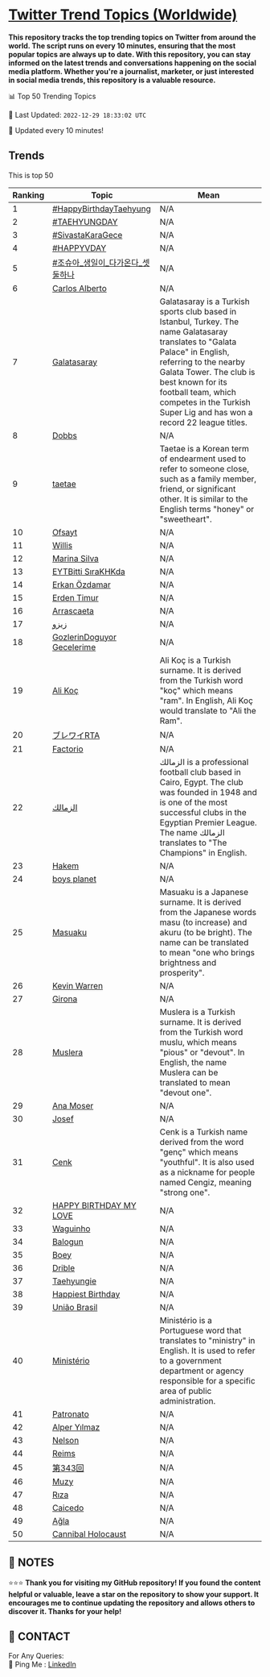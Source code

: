 [Twitter Trend Topics (Worldwide)](https://github.com/ErcinDedeoglu/Twitter-Trend-Topics)
==========

**This repository tracks the top trending topics on Twitter from around the world. 
The script runs on every 10 minutes, ensuring that the most popular topics are always up to date. 
With this repository, you can stay informed on the latest trends and conversations happening on the social media platform. 
Whether you're a journalist, marketer, or just interested in social media trends, this repository is a valuable resource.**


📊 Top 50 Trending Topics

📆 Last Updated: `2022-12-29 18:33:02 UTC`

🔧 Updated every 10 minutes!


## Trends

This is top 50

| Ranking | Topic | Mean |
| ------- | ------------ | ------------ |
| 1 | [#HappyBirthdayTaehyung](http://twitter.com/search?q=%23HappyBirthdayTaehyung) | N/A |
| 2 | [#TAEHYUNGDAY](http://twitter.com/search?q=%23TAEHYUNGDAY) | N/A |
| 3 | [#SivastaKaraGece](http://twitter.com/search?q=%23SivastaKaraGece) | N/A |
| 4 | [#HAPPYVDAY](http://twitter.com/search?q=%23HAPPYVDAY) | N/A |
| 5 | [#조슈아_생일이_다가온다_셋둘하나](http://twitter.com/search?q=%23%ec%a1%b0%ec%8a%88%ec%95%84_%ec%83%9d%ec%9d%bc%ec%9d%b4_%eb%8b%a4%ea%b0%80%ec%98%a8%eb%8b%a4_%ec%85%8b%eb%91%98%ed%95%98%eb%82%98) | N/A |
| 6 | [Carlos Alberto](http://twitter.com/search?q=Carlos+Alberto) | N/A |
| 7 | [Galatasaray](http://twitter.com/search?q=Galatasaray) | Galatasaray is a Turkish sports club based in Istanbul, Turkey. The name Galatasaray translates to "Galata Palace" in English, referring to the nearby Galata Tower. The club is best known for its football team, which competes in the Turkish Super Lig and has won a record 22 league titles. |
| 8 | [Dobbs](http://twitter.com/search?q=Dobbs) | N/A |
| 9 | [taetae](http://twitter.com/search?q=taetae) | Taetae is a Korean term of endearment used to refer to someone close, such as a family member, friend, or significant other. It is similar to the English terms "honey" or "sweetheart". |
| 10 | [Ofsayt](http://twitter.com/search?q=Ofsayt) | N/A |
| 11 | [Willis](http://twitter.com/search?q=Willis) | N/A |
| 12 | [Marina Silva](http://twitter.com/search?q=Marina+Silva) | N/A |
| 13 | [EYTBitti SıraKHKda](http://twitter.com/search?q=EYTBitti+S%c4%b1raKHKda) | N/A |
| 14 | [Erkan Özdamar](http://twitter.com/search?q=Erkan+%c3%96zdamar) | N/A |
| 15 | [Erden Timur](http://twitter.com/search?q=Erden+Timur) | N/A |
| 16 | [Arrascaeta](http://twitter.com/search?q=Arrascaeta) | N/A |
| 17 | [زيزو](http://twitter.com/search?q=%d8%b2%d9%8a%d8%b2%d9%88) | N/A |
| 18 | [GozlerinDoguyor Gecelerime](http://twitter.com/search?q=GozlerinDoguyor+Gecelerime) | N/A |
| 19 | [Ali Koç](http://twitter.com/search?q=Ali+Ko%c3%a7) | Ali Koç is a Turkish surname. It is derived from the Turkish word "koç" which means "ram". In English, Ali Koç would translate to "Ali the Ram". |
| 20 | [ブレワイRTA](http://twitter.com/search?q=%e3%83%96%e3%83%ac%e3%83%af%e3%82%a4RTA) | N/A |
| 21 | [Factorio](http://twitter.com/search?q=Factorio) | N/A |
| 22 | [الزمالك](http://twitter.com/search?q=%d8%a7%d9%84%d8%b2%d9%85%d8%a7%d9%84%d9%83) | الزمالك is a professional football club based in Cairo, Egypt. The club was founded in 1948 and is one of the most successful clubs in the Egyptian Premier League. The name الزمالك translates to "The Champions" in English. |
| 23 | [Hakem](http://twitter.com/search?q=Hakem) | N/A |
| 24 | [boys planet](http://twitter.com/search?q=boys+planet) | N/A |
| 25 | [Masuaku](http://twitter.com/search?q=Masuaku) | Masuaku is a Japanese surname. It is derived from the Japanese words masu (to increase) and akuru (to be bright). The name can be translated to mean "one who brings brightness and prosperity". |
| 26 | [Kevin Warren](http://twitter.com/search?q=Kevin+Warren) | N/A |
| 27 | [Girona](http://twitter.com/search?q=Girona) | N/A |
| 28 | [Muslera](http://twitter.com/search?q=Muslera) | Muslera is a Turkish surname. It is derived from the Turkish word muslu, which means "pious" or "devout". In English, the name Muslera can be translated to mean "devout one". |
| 29 | [Ana Moser](http://twitter.com/search?q=Ana+Moser) | N/A |
| 30 | [Josef](http://twitter.com/search?q=Josef) | N/A |
| 31 | [Cenk](http://twitter.com/search?q=Cenk) | Cenk is a Turkish name derived from the word "genç" which means "youthful". It is also used as a nickname for people named Cengiz, meaning "strong one". |
| 32 | [HAPPY BIRTHDAY MY LOVE](http://twitter.com/search?q=HAPPY+BIRTHDAY+MY+LOVE) | N/A |
| 33 | [Waguinho](http://twitter.com/search?q=Waguinho) | N/A |
| 34 | [Balogun](http://twitter.com/search?q=Balogun) | N/A |
| 35 | [Boey](http://twitter.com/search?q=Boey) | N/A |
| 36 | [Drible](http://twitter.com/search?q=Drible) | N/A |
| 37 | [Taehyungie](http://twitter.com/search?q=Taehyungie) | N/A |
| 38 | [Happiest Birthday](http://twitter.com/search?q=Happiest+Birthday) | N/A |
| 39 | [União Brasil](http://twitter.com/search?q=Uni%c3%a3o+Brasil) | N/A |
| 40 | [Ministério](http://twitter.com/search?q=Minist%c3%a9rio) | Ministério is a Portuguese word that translates to "ministry" in English. It is used to refer to a government department or agency responsible for a specific area of public administration. |
| 41 | [Patronato](http://twitter.com/search?q=Patronato) | N/A |
| 42 | [Alper Yılmaz](http://twitter.com/search?q=Alper+Y%c4%b1lmaz) | N/A |
| 43 | [Nelson](http://twitter.com/search?q=Nelson) | N/A |
| 44 | [Reims](http://twitter.com/search?q=Reims) | N/A |
| 45 | [第343回](http://twitter.com/search?q=%e7%ac%ac343%e5%9b%9e) | N/A |
| 46 | [Muzy](http://twitter.com/search?q=Muzy) | N/A |
| 47 | [Rıza](http://twitter.com/search?q=R%c4%b1za) | N/A |
| 48 | [Caicedo](http://twitter.com/search?q=Caicedo) | N/A |
| 49 | [Ağla](http://twitter.com/search?q=A%c4%9fla) | N/A |
| 50 | [Cannibal Holocaust](http://twitter.com/search?q=Cannibal+Holocaust) | N/A |




## 📝 NOTES

⭐⭐⭐ **Thank you for visiting my GitHub repository! If you found the content helpful or valuable, leave a star on the repository to show your support. It encourages me to continue updating the repository and allows others to discover it. Thanks for your help!**

## 📨 CONTACT

 For Any Queries:  
            🏓 Ping Me : [LinkedIn](https://www.linkedin.com/in/ercindedeoglu/)